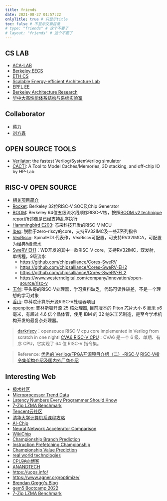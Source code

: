 ```yaml
---
title: friends
date: 2021-08-27 01:57:22
onlyTitle: true # 只显示title
toc: false # 不显示文章目录
# type: "friends" # 这个不要了
# layout: "friends" # 这个不要了
---
```


## CS LAB
- [ACA-LAB](https://acalab.sjtu.edu.cn/CN/Content.aspx?infolb=8&flag=8)
- [Berkeley EECS](https://eecs.berkeley.edu/research?_ga=2.135227954.2040990656.1638877867-2134342946.1638877867)
- [ETH CS](https://inf.ethz.ch/research/technical-reports.html)
- [Scalable Energy-efficient Architecture Lab](https://seal.ece.ucsb.edu/)
- [EPFL EE](https://infoscience.epfl.ch/collection/Infoscience/Research/STI?ln=en)
- [Berkeley Architecture Research](https://bar.eecs.berkeley.edu/index.html)
- [华中大高性能体系结构与系统实验室](https://haslab.org/)

## Collaborator
- [蒋力](https://cs.sjtu.edu.cn/~jiangli/)
- [刘方鑫](https://mxhx7199.github.io/#)

## OPEN SOURCE TOOLS

- [Verilator](https://www.veripool.org/verilator/): the fastest Verilog/SystemVerilog simulator
- [CACTI](https://github.com/ZongwuWang/CACTI-7.0.git): A Tool to Model Caches/Memories, 3D stacking, and off-chip IO by HP-Lab

## RISC-V OPEN SOURCE

- [相关项目简介](https://www.riscv-mcu.com/article-article-show-id-329.html)
- [Rocket](https://github.com/ZongwuWang/rocket-chip.git): Berkeley 32位RISC-V SOC及Chip Generator
- [BOOM](https://github.com/ZongwuWang/riscv-boom.git): Berkeley 64位五级流水线顺序RISC-V核，按照[BOOM v2 technique report](https://www2.eecs.berkeley.edu/Pubs/TechRpts/2017/EECS-2017-157.pdf)所述像是已经支持乱序执行
- [Hammingbird E203](https://github.com/ZongwuWang/e200_opensource.git): 芯来科技开发的RISC-V MCU
- [Ibex](https://github.com/ZongwuWang/ibex.git): 脱胎于zero-riscy的core，支持RV32IMC及一些Z系列指令
- [VexRiscv](https://github.com/ZongwuWang/VexRiscv.git): SpinalHDL代表作，VexRiscv可配置，可支持RV32IMCA，可配置为经典5级流水
- [SweRV EH1](https://github.com/ZongwuWang/Cores-SweRV.git)：WD开发的其中一款RISC-V core，支持RV32IMC，双发射，单线程，9级流水
  - https://github.com/chipsalliance/Cores-SweRV
  - https://github.com/chipsalliance/Cores-SweRV-EH2
  - https://github.com/chipsalliance/Cores-SweRV-EL2
  - https://www.westerndigital.com/company/innovation/open-source/risc-v
- [无剑](https://github.com/T-head-Semi/wujian100_open): 平头哥的RISC-V处理器，学习资料缺乏，代码可读性较差，不是一个理想的学习对象
- [香山](https://github.com/OpenXiangShan): 中科院计算所开源RISC-V处理器项目
- [openpiton](https://github.com/PrincetonUniversity/openpiton): 普林斯顿开源 25 核处理器, 目前版本的 Piton 芯片大小 6 毫米 x6 毫米，有超过 4.6 亿个晶体管，使用 IBM 的 32 纳米工艺制造，是至今学术机 构开发的最复杂处理器。
> [darkriscv](https://github.com/darklife/darkriscv)：opensouce RISC-V cpu core implemented in Verilog from scratch in one night!
> [CVA6 RISC-V CPU](https://github.com/openhwgroup/cva6)：CVA6 是一个 6 级、单期、有序 CPU，它实现了 64 位 RISC-V 指令集。

> Reference: 
> [优秀的 Verilog/FPGA开源项目介绍（二）-RISC-V](https://zhuanlan.zhihu.com/p/423332071)
> [RISC-V指令集架构介绍及国内外厂商介绍](https://mp.weixin.qq.com/s?__biz=Mzg4ODA5NzM1Nw==&mid=2247493027&idx=1&sn=4239b7b5025914f7a1fb1cc41605cec8&chksm=cf82fa81f8f57397e2e03691dd521064bb4a26c5084ca841817df205cb640571ae1bbbc6aa28&scene=21#wechat_redirect)


## Interesting Web

- [极术社区](https://aijishu.com/)
- [Microprocessor Trend Data](https://github.com/karlrupp/microprocessor-trend-data/raw/master/48yrs/48-years-processor-trend.png?raw=true)
- [Latency Numbers Every Programmer Should Know](https://colin-scott.github.io/personal_website/research/interactive_latency.html)
- [7-Zip LZMA Benchmark](https://www.7-cpu.com/)
- [Tencent云社区](https://cloud.tencent.com/developer)
- [清华大学计算机系课程攻略](https://rekcarc-tsc-uht.readthedocs.io/en/latest/README.html#)
- [AI-Chip](https://github.com/basicmi/AI-Chip)
- [Neural Network Accelerator Comparison](https://nicsefc.ee.tsinghua.edu.cn/project.html)
- [WikiChip](https://en.wikichip.org/wiki/WikiChip)
- [Championship Branch Prediction](https://jilp.org)
- [Instruction Prefetching Championship](https://research.ece.ncsu.edu/ipc/infrastructure/)
- [Championship Value Prediction](https://www.microarch.org/cvp1/)
- [real world technologies](https://www.realworldtech.com/)
- [CPU逆向博客](https://www.stuffedcow.net/)
- [ANANDTECH](https://www.anandtech.com/)
- https://uops.info/
- https://www.agner.org/optimize/
- [Brendan Gregg's Blog](https://www.brendangregg.com/blog/index.html)
- [gem5 Bootcamp 2022](https://gem5bootcamp.github.io/gem5-bootcamp-env/)
- [7-Zip LZMA Benchmark](https://www.7-cpu.com/)